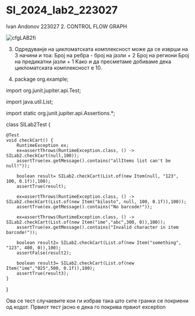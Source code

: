# SI_2024_lab2_223027
Ivan Andonov 223027
2. CONTROL FLOW GRAPH 

![cfgLAB2fi](https://github.com/IvanAndonov72/SI_2024_lab2_223027/assets/137835000/faaf3efc-94e8-4ef0-a808-5fc75e55ec4c)


3. Одредуванје на цикломатската комплексност може да се изврши на 3 начини и тоа:
   Број на ребра - број на јазли + 2
   Број на региони
   Број на предикатни јазли + 1
   Kако и да пресметаме добиваме дека цикломатската комплексност е 10.

4. package org.example;

import org.junit.jupiter.api.Test;

import java.util.List;

import static org.junit.jupiter.api.Assertions.*;

class SILab2Test {

    @Test
    void checkCart() {
        RuntimeException ex;
        ex=assertThrows(RuntimeException.class, () ->  SILab2.checkCart(null,100));
        assertTrue(ex.getMessage().contains("allItems list can't be null!"));

        boolean result= SILab2.checkCart(List.of(new Item(null, "123", 100, 0.1f)),100);
        assertTrue(result);

        ex=assertThrows(RuntimeException.class, () -> SILab2.checkCart(List.of(new Item("bilosto", null, 100, 0.1f)),100));
        assertTrue(ex.getMessage().contains("No barcode!"));

        ex=assertThrows(RuntimeException.class, () -> SILab2.checkCart(List.of(new Item("ime","abc",300, 0)),100));
        assertTrue(ex.getMessage().contains("Invalid character in item barcode!"));

        boolean result2= SILab2.checkCart(List.of(new Item("something", "123", 400, 0)),100);
        assertFalse(result2);

        boolean result3= SILab2.checkCart(List.of(new Item("ime","025",500, 0.1f)),100);
        assertTrue(result3);
    }
}

Ова се тест случаевите кои ги избрав така што сите гранки се покриени од кодот. Првиот тест јасно е дека го покрива првиот exception 
   

